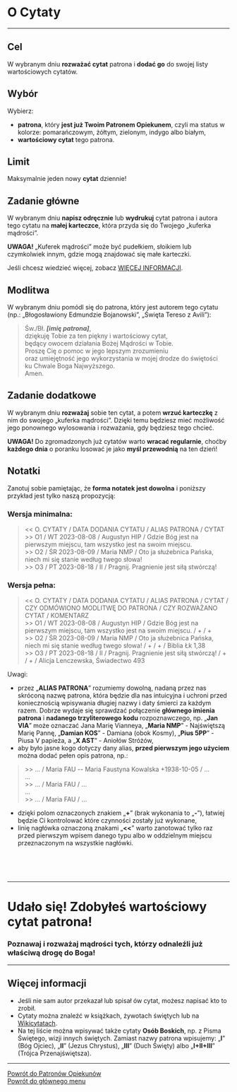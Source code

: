 # <span class="status status-list"><span class="status status-list">O</span> Cytaty</span>
---
## Cel
W <span class="selected-day-info">wybranym dniu</span> **rozważać cytat** patrona i **dodać go** do swojej listy wartościowych cytatów.
## Wybór
Wybierz:
- **patrona**, który **jest już Twoim Patronem Opiekunem**, czyli ma status w kolorze: <span class="status status-orange">pomarańczowym</span>, <span class="status status-yellow">żółtym</span>, <span class="status status-green">zielonym</span>, <span class="status status-indigo">indygo</span> albo <span class="status status-white">białym</span>,
- **wartościowy cytat** tego patrona.
## Limit
Maksymalnie jeden nowy **cytat** dziennie!
## Zadanie główne
W <span class="selected-day-info">wybranym dniu</span> **napisz odręcznie** lub **wydrukuj** cytat patrona i autora tego cytatu na **małej karteczce**, która przyda się do Twojego „kuferka mądrości”.

**UWAGA!** „Kuferek mądrości” może być pudełkiem, słoikiem lub czymkolwiek innym, gdzie mogą znajdować się małe karteczki.

Jeśli chcesz wiedzieć więcej, zobacz [WIĘCEJ INFORMACJI](#cytaty-wiecej-informacji).
## Modlitwa
W <span class="selected-day-info">wybranym dniu</span> pomódl się do patrona, który jest autorem tego cytatu (np.: „Błogosławiony Edmundzie Bojanowski”, „Święta Tereso z Avili”):
> Św./Bł. _**[imię patrona]**_,  
> dziękuję Tobie za ten piękny i wartościowy cytat,  
> będący owocem działania Bożej Mądrości w Tobie.  
> Proszę Cię o pomoc w jego lepszym zrozumieniu  
> oraz umiejętność jego wykorzystania w mojej drodze do świętości  
> ku Chwale Boga Najwyższego.  
> Amen.
## Zadanie dodatkowe
W <span class="selected-day-info">wybranym dniu</span> **rozważaj** sobie ten cytat, a potem **wrzuć karteczkę** z nim do swojego „kuferka mądrości”. Dzięki temu będziesz mieć możliwość jego ponownego wylosowania i rozważania, gdy będziesz tego chcieć.

**UWAGA!** Do zgromadzonych już cytatów warto **wracać regularnie**, choćby **każdego dnia** o poranku losować je jako **myśl przewodnią** na ten dzień!
## Notatki
Zanotuj sobie pamiętając, że **forma notatek jest dowolna** i poniższy przykład jest tylko naszą propozycją:
### Wersja minimalna:
> \<\< O. CYTATY / DATA DODANIA CYTATU / ALIAS PATRONA / CYTAT  
> \>\> O1 / WT 2023-08-08 / Augustyn HIP / Gdzie Bóg jest na pierwszym miejscu, tam wszystko jest na swoim miejscu.  
> \>\> O2 / ŚR 2023-08-09 / Maria NMP / Oto ja służebnica Pańska, niech mi się stanie według twego słowa!  
> \>\> O3 / PT 2023-08-18 / II / Pragnij. Pragnienie jest siłą stwórczą!
### Wersja pełna:
> \<\< O. CYTATY / DATA DODANIA CYTATU / ALIAS PATRONA / CYTAT / CZY ODMÓWIONO MODLITWĘ DO PATRONA / CZY ROZWAŻANO CYTAT / KOMENTARZ  
> \>\> O1 / WT 2023-08-08 / Augustyn HIP / Gdzie Bóg jest na pierwszym miejscu, tam wszystko jest na swoim miejscu. / + / +  
> \>\> O2 / ŚR 2023-08-09 / Maria NMP / Oto ja służebnica Pańska, niech mi się stanie według twego słowa! / + / + / Biblia Łk 1,38  
> \>\> O3 / PT 2023-08-18 / II / Pragnij. Pragnienie jest siłą stwórczą! / + / + / Alicja Lenczewska, Świadectwo 493

Uwagi:
- przez „**ALIAS PATRONA**” rozumiemy dowolną, nadaną przez nas skróconą nazwę patrona, która będzie dla nas intuicyjna i uchroni przed koniecznością wpisywania długiej nazwy i daty śmierci za każdym razem. Dobrze wydaje się sprawdzać połączenie **głównego imienia patrona** i **nadanego trzyliterowego kodu** rozpoznawczego, np. „**Jan VIA**” może oznaczać Jana Marię Vianneya, „**Maria NMP**” - Najświętszą Marię Pannę, „**Damian KOS**” - Damiana (obok Kosmy), „**Pius 5PP**” - Piusa V papieża, a „**X AST**” - Aniołów Stróżów,
- aby było jasne kogo dotyczy dany alias, **przed pierwszym jego użyciem** można dodać pełen opis patrona, np.:
> \>\> ... / Maria FAU -- Maria Faustyna Kowalska +1938-10-05 / ...  
> ...  
> \>\> ... / Maria FAU / ...  
> ...  
> \>\> ... / Maria FAU / ...
- dzięki polom oznaczonych znakiem „**+**” (brak wykonania to „**-**”), łatwiej będzie Ci kontrolować które czynności zostały już wykonane,
- linię nagłówka oznaczoną znakami „**<<**” warto zanotować tylko raz przed pierwszym wpisem danego typu albo w oddzielnym miejscu przeznaczonym na wszystkie nagłówki.
<br />
<br />
<br />

---
# Udało się! Zdobyłeś wartościowy cytat patrona!
### Poznawaj i rozważaj mądrości tych, którzy odnaleźli już właściwą drogę do Boga!
---

## <span id="cytaty-wiecej-informacji">Więcej informacji</span>
- Jeśli nie sam autor przekazał lub spisał ów cytat, możesz napisać kto to zrobił.
- Cytaty można znaleźć w książkach, żywotach świętych lub na [Wikicytatach](https://pl.wikiquote.org).
- Na tej liście można wpisywać także cytaty **Osób Boskich**, np. z Pisma Świętego, wizji innych świętych. Zamiast nazwy patrona wpisujemy: „**I**” (Bóg Ojciec), „**II**” (Jezus Chrystus), „**III**” (Duch Święty) albo „**I+II+III**” (Trójca Przenajświętsza).

---
[Powrót do Patronów Opiekunów](patroni_opiekunowie.md)  
[Powrót do głównego menu](index.md)

